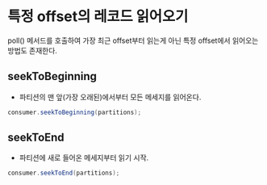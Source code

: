 
# 특정 offset의 레코드 읽어오기

poll() 메서드를 호출하여 가장 최근 offset부터 읽는게 아닌 특정 offset에서 읽어오는 방법도 존재한다. 


## seekToBeginning

- 파티션의 맨 앞(가장 오래된)에서부터 모든 메세지를 읽어온다.
```java
consumer.seekToBeginning(partitions);  
```


## seekToEnd
- 파티션에 새로 들어온 메세지부터 읽기 시작.
```java
consumer.seekToEnd(partitions);
```